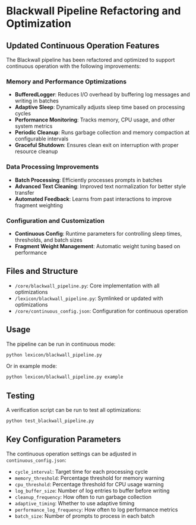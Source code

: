 # Blackwall Pipeline Refactoring and Optimization

## Updated Continuous Operation Features

The Blackwall pipeline has been refactored and optimized to support continuous operation with the following improvements:

### Memory and Performance Optimizations

- **BufferedLogger**: Reduces I/O overhead by buffering log messages and writing in batches
- **Adaptive Sleep**: Dynamically adjusts sleep time based on processing cycles
- **Performance Monitoring**: Tracks memory, CPU usage, and other system metrics
- **Periodic Cleanup**: Runs garbage collection and memory compaction at configurable intervals
- **Graceful Shutdown**: Ensures clean exit on interruption with proper resource cleanup

### Data Processing Improvements

- **Batch Processing**: Efficiently processes prompts in batches
- **Advanced Text Cleaning**: Improved text normalization for better style transfer
- **Automated Feedback**: Learns from past interactions to improve fragment weighting

### Configuration and Customization

- **Continuous Config**: Runtime parameters for controlling sleep times, thresholds, and batch sizes
- **Fragment Weight Management**: Automatic weight tuning based on performance

## Files and Structure

- `/core/blackwall_pipeline.py`: Core implementation with all optimizations
- `/lexicon/blackwall_pipeline.py`: Symlinked or updated with optimizations
- `/core/continuous_config.json`: Configuration for continuous operation

## Usage

The pipeline can be run in continuous mode:

```bash
python lexicon/blackwall_pipeline.py
```

Or in example mode:

```bash
python lexicon/blackwall_pipeline.py example
```

## Testing

A verification script can be run to test all optimizations:

```bash
python test_blackwall_pipeline.py
```

## Key Configuration Parameters

The continuous operation settings can be adjusted in `continuous_config.json`:

- `cycle_interval`: Target time for each processing cycle
- `memory_threshold`: Percentage threshold for memory warning
- `cpu_threshold`: Percentage threshold for CPU usage warning
- `log_buffer_size`: Number of log entries to buffer before writing
- `cleanup_frequency`: How often to run garbage collection
- `adaptive_timing`: Whether to use adaptive timing
- `performance_log_frequency`: How often to log performance metrics
- `batch_size`: Number of prompts to process in each batch
